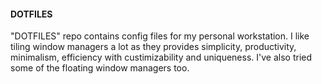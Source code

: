 #### DOTFILES

"DOTFILES" repo contains config files for my personal workstation. I like tiling window managers a lot as they provides simplicity, productivity, minimalism, efficiency with custimizability and uniqueness. I've also tried some of the floating window managers too.
